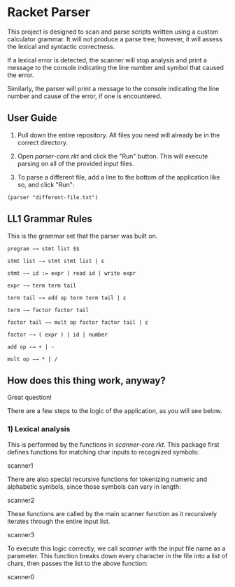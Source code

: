 # Racket Parser

This project is designed to scan and parse scripts written using a custom calculator grammar. It will not produce a parse tree; however, it will assess the lexical and syntactic correctness.

If a lexical error is detected, the scanner will stop analysis and print a message to the console indicating the line number and symbol that caused the error.

Similarly, the parser will print a message to the console indicating the line number and cause of the error, if one is encountered.


## User Guide

1) Pull down the entire repository. All files you need will already be in the correct directory.

2) Open *parser-core.rkt* and click the "Run" button. This will execute parsing on all of the provided input files.

3) To parse a different file, add a line to the bottom of the application like so, and click "Run":

```
(parser "different-file.txt")
```


## LL1 Grammar Rules

This is the grammar set that the parser was built on.

```
program −→ stmt list $$

stmt list −→ stmt stmt list | ε

stmt −→ id := expr | read id | write expr

expr −→ term term tail

term tail −→ add op term term tail | ε

term −→ factor factor tail

factor tail −→ mult op factor factor tail | ε

factor −→ ( expr ) | id | number

add op −→ + | -

mult op −→ * | /
```


## How does this thing work, anyway?

Great question!

There are a few steps to the logic of the application, as you will see below.

### 1) Lexical analysis

This is performed by the functions in *scanner-core.rkt*. This package first defines functions for matching char inputs to recognized symbols:

scanner1

There are also special recursive functions for tokenizing numeric and alphabetic symbols, since those symbols can vary in length:

scanner2

These functions are called by the main scanner function as it recursively iterates through the entire input list.

scanner3

To execute this logic correctly, we call *scanner* with the input file name as a parameter. This function breaks down every character in the file into a list of chars, then passes the list to the above function:

scanner0